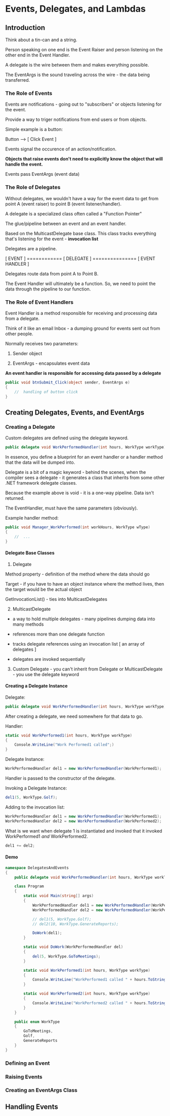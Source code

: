 # Events, Delegates, and Lambdas

## Introduction

Think about a tin-can and a string.

Person speaking on one end is the Event Raiser and person listening on the other end in the Event Handler.

A delegate is the wire between them and makes everything possible.

The EventArgs is the sound traveling across the wire - the data being transferred.

### The Role of Events

Events are notifications - going out to "subscribers" or objects listening for the event.

Provide a way to triger notifications from end users or from objects.

Simple example is a button:

Button --> [ Click Event ]

Events signal the occurence of an action/notification.

**Objects that raise events don't need to explicitly know the object that will handle the event.**

Events pass EventArgs (event data)

### The Role of Delegates

Without delegates, we wouldn't have a way for the event data to get from point A (event raiser) to point B (event listener/handler).

A delegate is a specialized class often called a "Function Pointer"

The glue/pipeline between an event and an event handler.

Based on the MulticastDelegate base class. This class tracks everything that's listening for the event - **invocation list**

Delegates are a pipeline.

[ EVENT ] ============ [ DELEGATE ] =============== [ EVENT HANDLER ]

Delegates route data from point A to Point B.

The Event Handler will ultimately be a function. So, we need to point the data through the pipeline to our function.

### The Role of Event Handlers

Event Handler is a method responsible for receiving and processing data from a delegate.

Think of it like an email Inbox - a dumping ground for events sent out from other people.

Normally receives two parameters:

1. Sender object

2. EventArgs - encapsulates event data

**An event handler is responsible for accessing data passed by a delegate**

```cs
public void btnSubmit_Click(object sender, EventArgs e)
{
    //  handling of button click
}
```

## Creating Delegates, Events, and EventArgs

### Creating a Delegate

Custom delegates are defined using the delegate keyword.

```cs
public delegate void WorkPerformedHandler(int hours, WorkType workType);
```

In essence, you define a blueprint for an event handler or a handler method that the data will be dumped into.

Delegate is a bit of a magic keyword - behind the scenes, when the compiler sees a delegate - it generates a class that inherits from some other .NET framework delegate classes.

Because the example above is void - it is a one-way pipeline. Data isn't returned.

The EventHandler, must have the same parameters (obviously).

Example handler method:

```cs
public void Manager_WorkPerformed(int workHours, WorkType wType)
{
    //  ...
}
```

#### Delegate Base Classes

1. Delegate

Method property - definition of the method where the data should go

Target - if you have to have an object instance where the method lives, then the target would be the actual object

GetInvocationList() - ties into MulticastDelegates

2. MulticastDelegate

- a way to hold multiple delegates - many pipelines dumping data into many methods

- references more than one delegate function

- tracks delegate references using an invocation list [ an array of delegates ]

- delegates are invoked sequentially

3. Custom Delegate - you can't inherit from Delegate or MulticastDelegate - you use the delegate keyword

#### Creating a Delegate Instance

Delegate:

```cs
public delegate void WorkPerformedHandler(int hours, WorkType workType);
```

After creating a delegate, we need somewhere for that data to go.

Handler:

```cs
static void WorkPerformed1(int hours, WorkType workType)
{
    Console.WriteLine("Work Performed1 called";)
}
```

Delegate Instance:

```cs
WorkPerformedHandler del1 = new WorkPerformedHandler(WorkPerformed1);
```

Handler is passed to the constructor of the delegate.

Invoking a Delegate Instance:

```cs
del1(5, WorkType.Golf);
```

Adding to the invocation list:

```cs
WorkPerformedHandler del1 = new WorkPerformedHandler(WorkPerformed1);
WorkPerformedHandler del2 = new WorkPerformedHandler(WorkPerformed2);
```

What is we want when delegate 1 is instantiated and invoked that it invoked WorkPerformed1 *and* WorkPerformed2.

```cs
del1 += del2;
```

#### Demo

```cs
namespace DelegatesAndEvents
{
    public delegate void WorkPerformedHandler(int hours, WorkType workType);

    class Program
    {
        static void Main(string[] args)
        {
            WorkPerformedHandler del1 = new WorkPerformedHandler(WorkPerformed1);
            WorkPerformedHandler del2 = new WorkPerformedHandler(WorkPerformed2);

            // del1(5, WorkType.Golf);
            // del2(10, WorkType.GenerateReports);

            DoWork(del1);
        }

        static void DoWork(WorkPerformedHandler del)
        {
            del(5, WorkType.GoToMeetings);
        }

        static void WorkPerformed1(int hours, WorkType workType)
        {
            Console.WriteLine("WorkPerformed1 called " + hours.ToString());
        }

        static void WorkPerformed2(int hours, WorkType workType)
        {
            Console.WriteLine("WorkPerformed2 called " + hours.ToString());
        }
    }

    public enum WorkType
    {
        GoToMeetings,
        Golf,
        GenerateReports
    }
}
```

### Defining an Event

### Raising Events

### Creating an EventArgs Class

## Handling Events